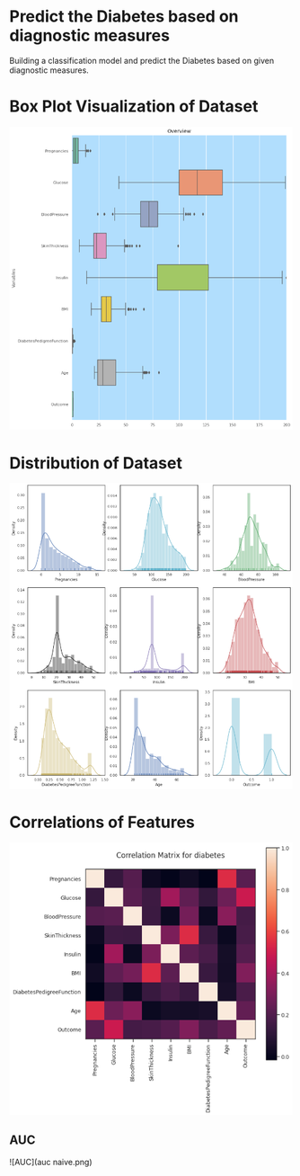 # Predict the Diabetes based on diagnostic measures
Building a classification model and predict the Diabetes based on given diagnostic measures.<br>

# Box Plot Visualization of Dataset
![Box Plot Visualization of Dataset](outliers.png)

# Distribution of Dataset
![Distribution of Dataset](distribution.png)

# Correlations of Features
![Correlations of Features](correlation.png)


## AUC
![AUC](auc naive.png)

